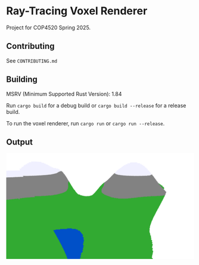 # Ray-Tracing Voxel Renderer

Project for COP4520 Spring 2025.

## Contributing

See `CONTRIBUTING.md`

## Building

MSRV (Minimum Supported Rust Version): 1.84

Run `cargo build` for a debug build or `cargo build --release` for a release build.

To run the voxel renderer, run `cargo run` or `cargo run --release`.

## Output

![a simple scene](./render.png)

